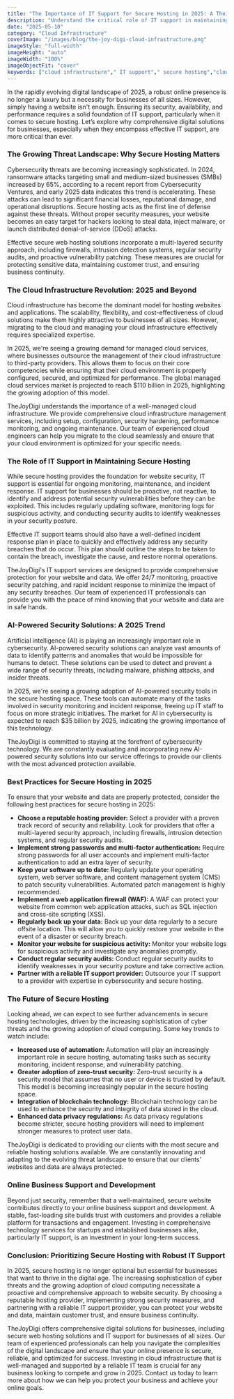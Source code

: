 ```yaml
---
title: "The Importance of IT Support for Secure Hosting in 2025: A TheJoyDigi Perspective"
description: "Understand the critical role of IT support in maintaining secure hosting for your website in 2025. Learn how TheJoyDigi's comprehensive IT support services protect your data, prevent cyberattacks, and ensure business continuity."
date: "2025-05-10"
category: "Cloud Infrastructure"
coverImage: "/images/blog/the-joy-digi-cloud-infrastructure.png"
imageStyle: "full-width"
imageHeight: "auto"
imageWidth: "100%"
imageObjectFit: "cover"
keywords: ["cloud infrastructure"," IT support"," secure hosting","cloud infrastructure management services"," IT support for businesses"," secure web hosting solutions"]
---
```


In the rapidly evolving digital landscape of 2025, a robust online presence is no longer a luxury but a necessity for businesses of all sizes. However, simply having a website isn't enough. Ensuring its security, availability, and performance requires a solid foundation of IT support, particularly when it comes to secure hosting. Let’s explore why comprehensive digital solutions for businesses, especially when they encompass effective IT support, are more critical than ever.

### The Growing Threat Landscape: Why Secure Hosting Matters

Cybersecurity threats are becoming increasingly sophisticated. In 2024, ransomware attacks targeting small and medium-sized businesses (SMBs) increased by 65%, according to a recent report from Cybersecurity Ventures, and early 2025 data indicates this trend is accelerating. These attacks can lead to significant financial losses, reputational damage, and operational disruptions. Secure hosting acts as the first line of defense against these threats. Without proper security measures, your website becomes an easy target for hackers looking to steal data, inject malware, or launch distributed denial-of-service (DDoS) attacks.

Effective secure web hosting solutions incorporate a multi-layered security approach, including firewalls, intrusion detection systems, regular security audits, and proactive vulnerability patching. These measures are crucial for protecting sensitive data, maintaining customer trust, and ensuring business continuity.

### The Cloud Infrastructure Revolution: 2025 and Beyond

Cloud infrastructure has become the dominant model for hosting websites and applications. The scalability, flexibility, and cost-effectiveness of cloud solutions make them highly attractive to businesses of all sizes. However, migrating to the cloud and managing your cloud infrastructure effectively requires specialized expertise.

In 2025, we're seeing a growing demand for managed cloud services, where businesses outsource the management of their cloud infrastructure to third-party providers. This allows them to focus on their core competencies while ensuring that their cloud environment is properly configured, secured, and optimized for performance. The global managed cloud services market is projected to reach $110 billion in 2025, highlighting the growing adoption of this model.

TheJoyDigi understands the importance of a well-managed cloud infrastructure. We provide comprehensive cloud infrastructure management services, including setup, configuration, security hardening, performance monitoring, and ongoing maintenance. Our team of experienced cloud engineers can help you migrate to the cloud seamlessly and ensure that your cloud environment is optimized for your specific needs.

### The Role of IT Support in Maintaining Secure Hosting

While secure hosting provides the foundation for website security, IT support is essential for ongoing monitoring, maintenance, and incident response. IT support for businesses should be proactive, not reactive, to identify and address potential security vulnerabilities before they can be exploited. This includes regularly updating software, monitoring logs for suspicious activity, and conducting security audits to identify weaknesses in your security posture.

Effective IT support teams should also have a well-defined incident response plan in place to quickly and effectively address any security breaches that do occur. This plan should outline the steps to be taken to contain the breach, investigate the cause, and restore normal operations.

TheJoyDigi's IT support services are designed to provide comprehensive protection for your website and data. We offer 24/7 monitoring, proactive security patching, and rapid incident response to minimize the impact of any security breaches. Our team of experienced IT professionals can provide you with the peace of mind knowing that your website and data are in safe hands.

### AI-Powered Security Solutions: A 2025 Trend

Artificial intelligence (AI) is playing an increasingly important role in cybersecurity. AI-powered security solutions can analyze vast amounts of data to identify patterns and anomalies that would be impossible for humans to detect. These solutions can be used to detect and prevent a wide range of security threats, including malware, phishing attacks, and insider threats.

In 2025, we're seeing a growing adoption of AI-powered security tools in the secure hosting space. These tools can automate many of the tasks involved in security monitoring and incident response, freeing up IT staff to focus on more strategic initiatives. The market for AI in cybersecurity is expected to reach $35 billion by 2025, indicating the growing importance of this technology.

TheJoyDigi is committed to staying at the forefront of cybersecurity technology. We are constantly evaluating and incorporating new AI-powered security solutions into our service offerings to provide our clients with the most advanced protection available.

### Best Practices for Secure Hosting in 2025

To ensure that your website and data are properly protected, consider the following best practices for secure hosting in 2025:

*   **Choose a reputable hosting provider:** Select a provider with a proven track record of security and reliability. Look for providers that offer a multi-layered security approach, including firewalls, intrusion detection systems, and regular security audits.
*   **Implement strong passwords and multi-factor authentication:** Require strong passwords for all user accounts and implement multi-factor authentication to add an extra layer of security.
*   **Keep your software up to date:** Regularly update your operating system, web server software, and content management system (CMS) to patch security vulnerabilities. Automated patch management is highly recommended.
*   **Implement a web application firewall (WAF):** A WAF can protect your website from common web application attacks, such as SQL injection and cross-site scripting (XSS).
*   **Regularly back up your data:** Back up your data regularly to a secure offsite location. This will allow you to quickly restore your website in the event of a disaster or security breach.
*   **Monitor your website for suspicious activity:** Monitor your website logs for suspicious activity and investigate any anomalies promptly.
*   **Conduct regular security audits:** Conduct regular security audits to identify weaknesses in your security posture and take corrective action.
*   **Partner with a reliable IT support provider:** Outsource your IT support to a provider with expertise in cybersecurity and secure hosting.

### The Future of Secure Hosting

Looking ahead, we can expect to see further advancements in secure hosting technologies, driven by the increasing sophistication of cyber threats and the growing adoption of cloud computing. Some key trends to watch include:

*   **Increased use of automation:** Automation will play an increasingly important role in secure hosting, automating tasks such as security monitoring, incident response, and vulnerability patching.
*   **Greater adoption of zero-trust security:** Zero-trust security is a security model that assumes that no user or device is trusted by default. This model is becoming increasingly popular in the secure hosting space.
*   **Integration of blockchain technology:** Blockchain technology can be used to enhance the security and integrity of data stored in the cloud.
*   **Enhanced data privacy regulations:** As data privacy regulations become stricter, secure hosting providers will need to implement stronger measures to protect user data.

TheJoyDigi is dedicated to providing our clients with the most secure and reliable hosting solutions available. We are constantly innovating and adapting to the evolving threat landscape to ensure that our clients' websites and data are always protected.

### Online Business Support and Development

Beyond just security, remember that a well-maintained, secure website contributes directly to your online business support and development. A stable, fast-loading site builds trust with customers and provides a reliable platform for transactions and engagement. Investing in comprehensive technology services for startups and established businesses alike, particularly IT support, is an investment in your long-term success.

### Conclusion: Prioritizing Secure Hosting with Robust IT Support

In 2025, secure hosting is no longer optional but essential for businesses that want to thrive in the digital age. The increasing sophistication of cyber threats and the growing adoption of cloud computing necessitate a proactive and comprehensive approach to website security. By choosing a reputable hosting provider, implementing strong security measures, and partnering with a reliable IT support provider, you can protect your website and data, maintain customer trust, and ensure business continuity.

TheJoyDigi offers comprehensive digital solutions for businesses, including secure web hosting solutions and IT support for businesses of all sizes. Our team of experienced professionals can help you navigate the complexities of the digital landscape and ensure that your online presence is secure, reliable, and optimized for success. Investing in cloud infrastructure that is well-managed and supported by a reliable IT team is crucial for any business looking to compete and grow in 2025. Contact us today to learn more about how we can help you protect your business and achieve your online goals.